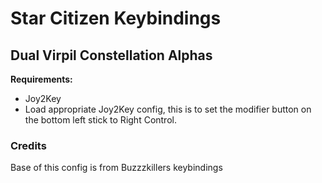 # Star Citizen Keybindings
## Dual Virpil Constellation Alphas

**Requirements:**
* Joy2Key
* Load appropriate Joy2Key config, this is to set the modifier button on the bottom left stick to Right Control.

### Credits ###
Base of this config is from Buzzzkillers keybindings